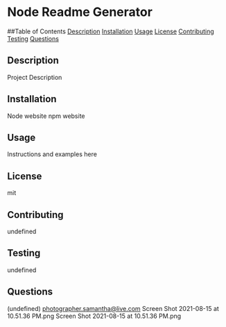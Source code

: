 # Node Readme Generator
##Table of Contents 
[Description](#description)
[Installation](#installation)
[Usage](#usage)
[License](#license)
[Contributing](#contributing)
[Testing](#testing)
[Questions](#questions)
## Description 
Project Description
## Installation 
Node website npm website
## Usage
Instructions and examples here
## License
mit
## Contributing
undefined
## Testing
undefined
## Questions 
(undefined)
photographer.samantha@live.com
Screen Shot 2021-08-15 at 10.51.36 PM.png
Screen Shot 2021-08-15 at 10.51.36 PM.png
